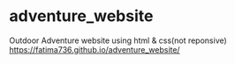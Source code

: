 # adventure_website
Outdoor Adventure website using html &amp; css(not reponsive)
https://fatima736.github.io/adventure_website/
